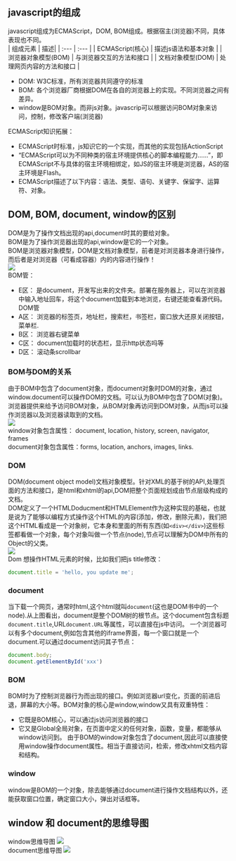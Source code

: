 ## javascript的组成
javascript组成为ECMAScript，DOM, BOM组成。根据宿主(浏览器)不同，具体表现也不同。<br>
| 组成元素 | 描述|
| :--- | :--- |
| ECMAScript(核心) | 描述js语法和基本对象 |
| 浏览器对象模型(BOM) | 与浏览器交互的方法和接口 |
| 文档对象模型(DOM) | 处理网页内容的方法和接口 |
- DOM: W3C标准，所有浏览器共同遵守的标准
- BOM: 各个浏览器厂商根据DOM在各自的浏览器上的实现。不同浏览器之间有差异。
- window是BOM对象。而非js对象。javascrip可以根据访问BOM对象来访问，控制，修改客户端(浏览器)

ECMAScript知识拓展：
- ECMAScript时标准，js知识它的一个实现，而其他的实现包括ActionScript
- “ECMAScript可以为不同种类的宿主环境提供核心的脚本编程能力……”，即ECMAScript不与具体的宿主环境相绑定，如JS的宿主环境是浏览器，AS的宿主环境是Flash。
- ECMAScript描述了以下内容：语法、类型、语句、关键字、保留字、运算符、对象。

## DOM, BOM, document, window的区别
DOM是为了操作文档出现的api,document时其的要给对象。<br>
BOM是为了操作浏览器出现的api,window是它的一个对象。<br>
BOM是浏览器对象模型，DOM是文档对象模型，前者是对浏览器本身进行操作，而后者是对浏览器（可看成容器）内的内容进行操作！<br>
![](../assets/dombom.png)<br>
BOM管：
- E区： 是document，开发写出来的文件夹。部署在服务器上，可以在浏览器中输入地址回车，将这个document加载到本地浏览，右键还能查看源代码。
DOM管
- A区： 浏览器的标签页，地址栏，搜索栏，书签栏，窗口放大还原关闭按钮，菜单栏.
- B区： 浏览器右键菜单
- C区： document加载时的状态栏，显示http状态吗等
- D区： 滚动条scrollbar

### BOM与DOM的关系
由于BOM中包含了document对象，而document对象时DOM的对象，通过window.document可以操作DOM的文档。可以认为BOM中包含了DOM(对象)。浏览器提供来给予访问BOM对象，从BOM对象再访问到DOM对象，从而js可以操作浏览器以及浏览器读取到的文档。<br>
![](../assets/dombom2.png)<br>
window对象包含属性： document, location, history, screen, navigator, frames<br>
document对象包含属性：forms, location, anchors, images, links.<br>
### DOM
DOM(document object model)文档对象模型。针对XML的基于树的API,处理页面的方法和接口，是html和xhtml的api,DOM把整个页面规划成由节点层级构成的文档。<br>
DOM定义了一个HTMLDoducment和HTMLElement作为这种实现的基础，也就是说为了能够以编程方式操作这个HTML的内容(添加，修改，删除元素)，我们把这个HTML看成是一个对象树，它本身和里面的所有东西(如`<div></div>`)这些标签都看做一个对象，每个对象叫做一个节点(node),节点可以理解为DOM中所有的Object的父类。<br>
![](../assets/dom1.png)<br>
Dom 想操作HTML元素的时候，比如我们把js title修改：
```javascript
document.title = 'hello, you update me';
```
### document
当下载一个网页，通常时html,这个html就叫`document`(这也是DOM书中的一个node).从上图看出，document是整个DOM树的根节点。这个document包含标题`document.title`,URL`document.URL`等属性，可以直接在js中访问。
一个浏览器可以有多个document,例如包含其他的iframe界面，每一个窗口就是一个document.可以通过document访问其子节点：
```javascript
document.body;
document.getElementById('xxx')
```
### BOM
BOM时为了控制浏览器行为而出现的接口。例如浏览器url变化，页面的前进后退，屏幕的大小等。BOM对象的核心是window,window又具有双重特性：
- 它既是BOM核心，可以通过js访问浏览器的接口
- 它又是Global全局对象，在页面中定义的任何对象，函数，变量，都能够从window访问到。
由于BOM的window对象包含了document,因此可以直接使用window操作document属性。相当于直接访问，检索，修改xhtml文档内容和结构。
### window
window是BOM的一个对象，除去能够通过document进行操作文档结构以外，还能获取窗口位置，确定窗口大小，弹出对话框等。

## window 和 document的思维导图
window思维导图
![](../assets/windowsummary.png)<br>
document思维导图
![](../assets/documentsummary.png)<br>